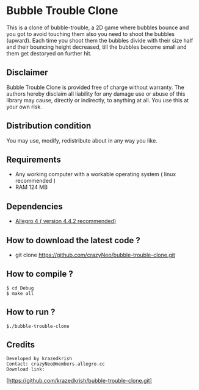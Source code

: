 # Bubble Trouble Clone

This is a clone of bubble-trouble, a 2D game where bubbles bounce and you got to avoid touching them also you need to shoot the bubbles (upward). Each time you shoot them the bubbles divide with their size half and their bouncing height decreased, till the bubbles become small and them get destoryed on further hit.

## Disclaimer

Bubble Trouble Clone is provided free of charge without warranty.  The 
authors hereby disclaim all liability for any damage use or abuse of 
this library may cause, directly or indirectly, to anything at all. You 
use this at your own risk.

## Distribution condition

You may use, modify, redistribute about in any way you like.

## Requirements

* Any working computer with a workable operating system ( linux recommended )
* RAM 124 MB

## Dependencies
* [Allegro 4 ( version 4.4.2 recommended)](http://allegro.cc)

## How to download the latest code ?

* git clone https://github.com/crazyNeo/bubble-trouble-clone.git

## How to compile ?

	$ cd Debug
	$ make all

## How to run ?
	
	$./bubble-trouble-clone

## Credits

	Developed by krazedkrish
	Contact: crazyNeo@members.allegro.cc
	Download link: 
[https://github.com/krazedkrish/bubble-trouble-clone.git]
